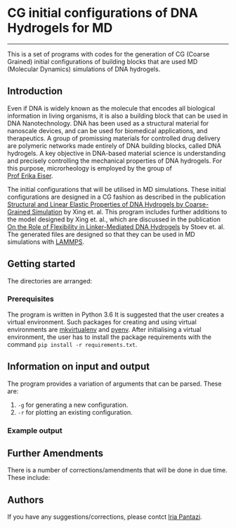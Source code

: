 # **CG initial configurations of DNA Hydrogels for MD**
---

This is a set of programs with codes for the generation of CG
(Coarse Grained) initial configurations of building blocks that 
are used MD (Molecular Dynamics) simulations of DNA hydrogels.

## **Introduction**
Even if DNA is widely known as the molecule that encodes all biological information in living organisms, 
it is also a building block that can be used in DNA Nanotechnology. 
DNA has been used as a structural material for nanoscale devices, and can be 
used for biomedical applications, and therapeutics.
A group of promissing materials for controlled drug delivery are polymeric 
networks made entirely of DNA building blocks, called DNA hydrogels.
A key objective in DNA-based material science is understanding and precisely 
controlling the mechanical properties of DNA hydrogels. For this purpose, 
microrheology is employed by the group of  
[Prof Erika Eiser](https://www.pnas.org/content/pnas/115/32/8137.full.pdf). 


The initial configurations that will be utilised in MD 
simulations. These initial configurations are designed in a 
CG fashion as described in the publication 
[Structural and Linear Elastic Properties of DNA Hydrogels by Coarse-Grained Simulation](https://christopherjness.github.io/papers/acs.macromol.8b01948.pdf) by Xing et. al.
This program includes further additions to the model designed by 
Xing et. al., which are discussed in the publication 
[On the Role of Flexibility in Linker-Mediated DNA Hydrogels](https://arxiv.org/pdf/1909.05611.pdf) 
by Stoev et. al.
The generated files are designed so that they can be used 
in MD simulations with [LAMMPS](https://lammps.sandia.gov/).

## **Getting started**
The directories are arranged:

### **Prerequisites**
The program is written in Python 3.6 
It is suggested that the user creates a virtual environment. 
Such packages for creating and using virtual environments are 
[mkvirtualenv](https://realpython.com/python-virtual-environments-a-primer/) 
and [pyenv](https://realpython.com/intro-to-pyenv/).
After initialising a virtual environment, the user 
has to install the package requirements with the command 
`pip install -r requirements.txt`.


## **Information on input and output**
The program provides a  variation of arguments that can be parsed. 
These are:
1. `-g` for generating a new configuration.
2. `-r` for plotting an existing configuration.


### **Example output**

## **Further Amendments**
There is a number of corrections/amendments that will be done 
in due time. These include:

## **Authors** 
If you have any suggestions/corrections, 
please contct [Iria Pantazi](iria.a.pantazi@gmail.com).


